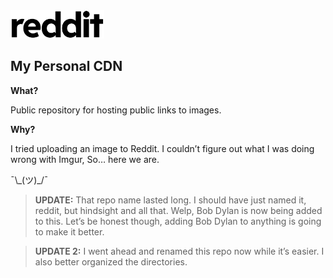 <img src="reddit-black-logomark.png" width="150" height="auto">

<br>  

## My Personal CDN

**What?**

Public repository for hosting public links to images. 

**Why?**

I tried uploading an image to Reddit. I couldn’t figure out what I was doing wrong with Imgur, So… here we are.

¯\\\_(ツ)\_/¯


> **UPDATE:** That repo name lasted long. I should have just named it, reddit, but hindsight and all that. Welp, Bob Dylan is now being added to this. Let’s be honest though, adding Bob Dylan to anything is going to make it better.

> **UPDATE 2:** I went ahead and renamed this repo now while it’s easier. I also better organized the directories.
